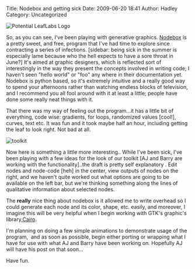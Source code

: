 Title: Nodebox and getting sick
Date: 2009-06-20 18:41
Author: Hadley
Category: Uncategorized

![Potential LeafLabs Logo][]

So, as you can see, I've been playing with generative graphics.
[Nodebox][] is a pretty sweet, and free, program that I've had time to
explore since contracting a series of infections. [sidebar: being sick
in the summer is especially lame because who the hell expects to have a
sore throat in June?] It's aimed at graphic designers, which is
reflected sort of interestingly in the way they present the concepts
involved in writing code; I haven't seen "hello world" or "foo" any
where in their documentation yet.  Nodebox is python based, so it's
extremely intuitive and a really good way to spend your afternoons
rather than watching endless blocks of television, and I recommend you
all fool around with it at least a little; people have done some really
neat things with it.

That there was my way of feeling out the program...it has a little bit
of everything, code wise: gradients, for loops, randomized values
[cool!], curves, text etc. It was fun and it took maybe half an hour,
including getting the leaf to look right. Not bad at
all.

![toolkit][]

Now here is something a little more interesting.. While I've been sick,
I've been playing with a few ideas for the look of our toolkit [AJ and
Barry are working with the functionality]..the draft is pretty self
explanatory . Edit nodes and node-code [heh] in the center, view outputs
of nodes on the right, and we haven't quite worked out what options are
going to be available on the left bar, but we're thinking something
along the lines of qualitative information about selected nodes.

The **really** nice thing about nodebox is it allowed me to write
overhead so I could generate each node and its color, shape, etc.
easily, and moreover, I imagine this will be very helpful when I begin
working with GTK's graphic's library,[Cairo][].

I'm planning on doing a few simple animations to demonstrate usage of
the program,  and as soon as possible, begin either porting or wrapping
what I have for use with what AJ and Barry have been working on.
Hopefully AJ will have his post on that soon...

Have fun.

  [Potential LeafLabs Logo]: http://blogs.leaflabs.com/wp-content/uploads/leaflabs1.jpg "LeafLabs"
  [Nodebox]: http://nodebox.net
  [toolkit]: http://blogs.leaflabs.com/wp-content/uploads/toolkit1.jpg "toolkit"
  [Cairo]: http://cairographics.org/
